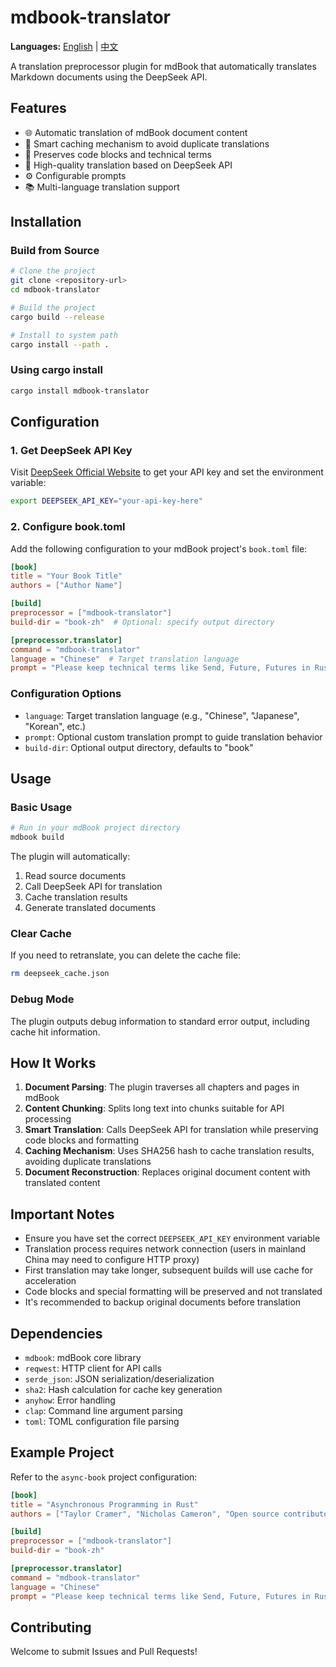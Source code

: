# mdbook-translator

**Languages:** [English](README.md) | [中文](README_CN.md)

A translation preprocessor plugin for mdBook that automatically translates Markdown documents using the DeepSeek API.

## Features

- 🌐 Automatic translation of mdBook document content
- 🔄 Smart caching mechanism to avoid duplicate translations
- 🎯 Preserves code blocks and technical terms
- 🚀 High-quality translation based on DeepSeek API
- ⚙️ Configurable prompts
- 📚 Multi-language translation support

## Installation

### Build from Source

```bash
# Clone the project
git clone <repository-url>
cd mdbook-translator

# Build the project
cargo build --release

# Install to system path
cargo install --path .
```

### Using cargo install

```bash
cargo install mdbook-translator
```

## Configuration

### 1. Get DeepSeek API Key

Visit [DeepSeek Official Website](https://platform.deepseek.com/) to get your API key and set the environment variable:

```bash
export DEEPSEEK_API_KEY="your-api-key-here"
```

### 2. Configure book.toml

Add the following configuration to your mdBook project's `book.toml` file:

```toml
[book]
title = "Your Book Title"
authors = ["Author Name"]

[build]
preprocessor = ["mdbook-translator"]
build-dir = "book-zh"  # Optional: specify output directory

[preprocessor.translator]
command = "mdbook-translator"
language = "Chinese"  # Target translation language
prompt = "Please keep technical terms like Send, Future, Futures in Rust untranslated"  # Optional: custom translation prompt
```

### Configuration Options

- `language`: Target translation language (e.g., "Chinese", "Japanese", "Korean", etc.)
- `prompt`: Optional custom translation prompt to guide translation behavior
- `build-dir`: Optional output directory, defaults to "book"

## Usage

### Basic Usage

```bash
# Run in your mdBook project directory
mdbook build
```

The plugin will automatically:
1. Read source documents
2. Call DeepSeek API for translation
3. Cache translation results
4. Generate translated documents

### Clear Cache

If you need to retranslate, you can delete the cache file:

```bash
rm deepseek_cache.json
```

### Debug Mode

The plugin outputs debug information to standard error output, including cache hit information.

## How It Works

1. **Document Parsing**: The plugin traverses all chapters and pages in mdBook
2. **Content Chunking**: Splits long text into chunks suitable for API processing
3. **Smart Translation**: Calls DeepSeek API for translation while preserving code blocks and formatting
4. **Caching Mechanism**: Uses SHA256 hash to cache translation results, avoiding duplicate translations
5. **Document Reconstruction**: Replaces original document content with translated content

## Important Notes

- Ensure you have set the correct `DEEPSEEK_API_KEY` environment variable
- Translation process requires network connection (users in mainland China may need to configure HTTP proxy)
- First translation may take longer, subsequent builds will use cache for acceleration
- Code blocks and special formatting will be preserved and not translated
- It's recommended to backup original documents before translation

## Dependencies

- `mdbook`: mdBook core library
- `reqwest`: HTTP client for API calls
- `serde_json`: JSON serialization/deserialization
- `sha2`: Hash calculation for cache key generation
- `anyhow`: Error handling
- `clap`: Command line argument parsing
- `toml`: TOML configuration file parsing

## Example Project

Refer to the `async-book` project configuration:

```toml
[book]
title = "Asynchronous Programming in Rust"
authors = ["Taylor Cramer", "Nicholas Cameron", "Open source contributors"]

[build]
preprocessor = ["mdbook-translator"]
build-dir = "book-zh"

[preprocessor.translator]
command = "mdbook-translator"
language = "Chinese"
prompt = "Please keep technical terms like Send, Future, Futures in Rust untranslated"
```

## Contributing

Welcome to submit Issues and Pull Requests!